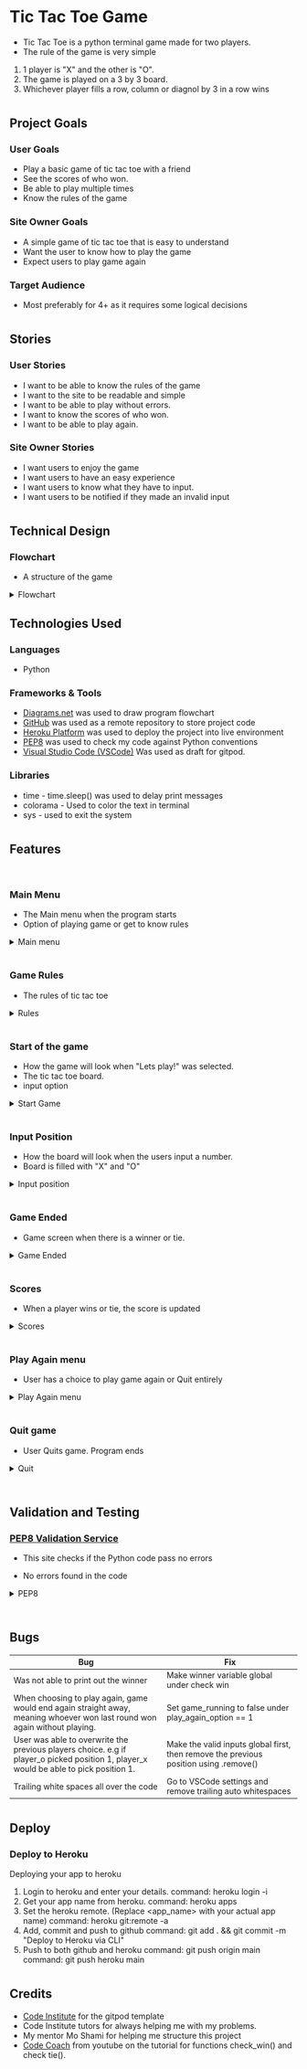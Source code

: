 # Tic Tac Toe Game
- Tic Tac Toe is a python terminal game made for two players.
- The rule of the game is very simple
1. 1 player is "X" and the other is "O".
2. The game is played on a 3 by 3 board.
3. Whichever player fills a row, column or diagnol by 3 in a row wins
#

## Project Goals

### User Goals
- Play a basic game of tic tac toe with a friend
- See the scores of who won.
- Be able to play multiple times
- Know the rules of the game

### Site Owner Goals
- A simple game of tic tac toe that is easy to understand
- Want the user to know how to play the game
- Expect users to play game again


### Target Audience
- Most preferably for 4+ as it requires some logical decisions
#

## Stories

### User Stories
- I want to be able to know the rules of the game
- I want to the site to be readable and simple
- I want to be able to play without errors.
- I want to know the scores of who won.
- I want to be able to play again.


### Site Owner Stories
- I want users to enjoy the game
- I want users to have an easy experience
- I want users to know what they have to input.
- I want users to be notified if they made an invalid input

#

## Technical Design
### Flowchart
- A structure of the game

<details><summary>Flowchart</summary>
<img src="docs/pp3-project-flowchart.jpg">
</details>

## Technologies Used

### Languages

- Python

### Frameworks & Tools

- [Diagrams.net](https://app.diagrams.net/) was used to draw program flowchart
- [GitHub](https://github.com/) was used as a remote repository to store project code
- [Heroku Platform](https://dashboard.heroku.com/) was used to deploy the project into live environment
- [PEP8](http://pep8online.com/) was used to check my code against Python conventions
- [Visual Studio Code (VSCode)](https://code.visualstudio.com/) Was used as draft for gitpod.


### Libraries
- time - time.sleep() was used to delay print messages
- colorama - Used to color the text in terminal
- sys - used to exit the system

#
## Features
<br/>

### Main Menu
- The Main menu when the program starts
- Option of playing game or get to know rules

<details><summary>Main menu</summary>
<img src="docs/features/main-menu-pp3.png">
</details> <br/>



### Game Rules 
- The rules of tic tac toe

<details><summary>Rules</summary>
<img src="docs/features/rules-pp3.png">
</details> <br/>


### Start of the game
- How the game will look when "Lets play!" was selected.
- The tic tac toe board.
- input option

<details><summary>Start Game</summary>
<img src="docs/features/start-game-pp3.png">
</details> <br/>

### Input Position
- How the board will look when the users input a number.
- Board is filled with "X" and "O"

<details><summary>Input position</summary>
<img src="docs/features/x-o-inputs.png">
</details> <br/>

### Game Ended
- Game screen when there is a winner or tie.
<details><summary>Game Ended</summary>
<img src="docs/features/win-pp3.png">
</details> <br/>

### Scores
- When a player wins or tie, the score is updated


<details><summary>Scores</summary>
<img src="docs/features/score-pp3.png">
</details> <br/>


### Play Again menu
- User has a choice to play game again or Quit entirely

<details><summary>Play Again menu</summary>
<img src="docs/features/play-again-pp3.png">
</details> <br/>


### Quit game
- User Quits game. Program ends

<details><summary>Quit</summary>
<img src="docs/features/quit-game-pp3.png">
</details> <br/>


#
## Validation and Testing

### [PEP8 Validation Service](http://pep8online.com/)

- This site checks if the Python code pass no errors

- No errors found in the code

<details><summary>PEP8</summary>
<img src="docs/testing/PEP-pp3.png">
</details> <br/>

#
## Bugs

| **Bug** | **Fix** |
| ------- | ------- |
| Was not able to print out the winner| Make winner variable global under check win |
| When choosing to play again, game would end again straight away, meaning whoever won last round won again without playing. | Set game_running to false under play_again_option == 1 |
| User was able to overwrite the previous players choice. e.g if player_o picked position 1, player_x would be able to pick position 1. | Make the valid inputs global first, then remove the previous position using .remove() |
| Trailing white spaces all over the code | Go to VSCode settings and remove trailing auto whitespaces |


#
## Deploy

### Deploy to Heroku
Deploying your app to heroku
1. Login to heroku and enter your details.
command: heroku login -i
2. Get your app name from heroku.
command: heroku apps
3. Set the heroku remote. (Replace <app_name> with your actual app name)
command: heroku git:remote -a <pp3-tic-tac-toe>
4. Add, commit and push to github
command: git add . && git commit -m "Deploy to Heroku via CLI"
5. Push to both github and heroku
command: git push origin main
command: git push heroku main 

#

## Credits

- [Code Institute](https://codeinstitute.net/global/) for the gitpod template
- Code Institute tutors for always helping me with my problems.
- My mentor Mo Shami for helping me structure this project
- [Code Coach](https://www.youtube.com/watch?v=dK6gJw4-NCo) from youtube on the tutorial for functions check_win() and check tie().

